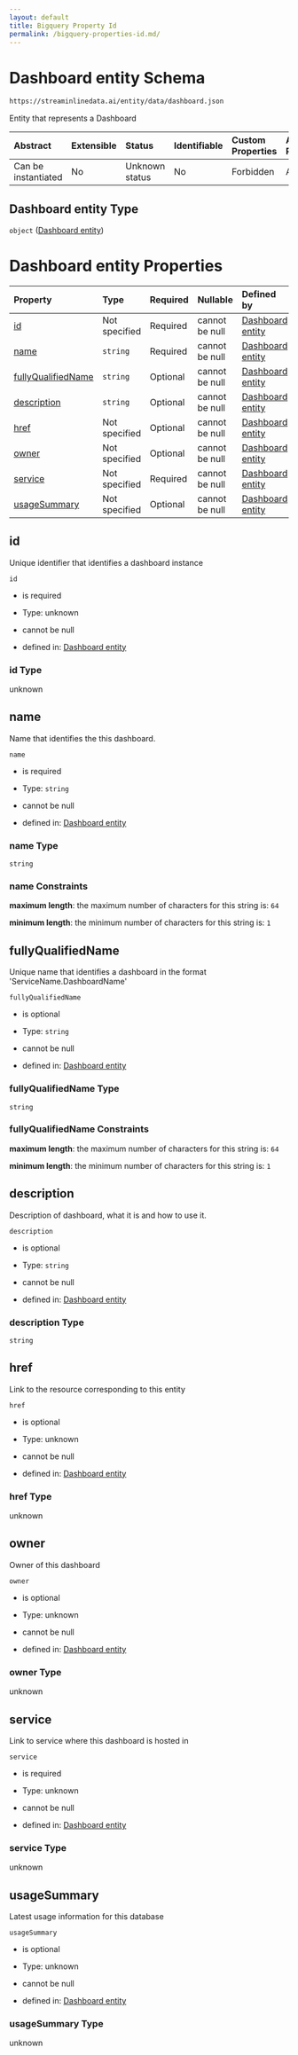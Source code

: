 ```yaml
---
layout: default
title: Bigquery Property Id
permalink: /bigquery-properties-id.md/
---
```

# Dashboard entity Schema

```txt
https://streaminlinedata.ai/entity/data/dashboard.json
```

Entity that represents a Dashboard

| Abstract            | Extensible | Status         | Identifiable | Custom Properties | Additional Properties | Access Restrictions | Defined In                                                          |
| :------------------ | :--------- | :------------- | :----------- | :---------------- | :-------------------- | :------------------ | :------------------------------------------------------------------ |
| Can be instantiated | No         | Unknown status | No           | Forbidden         | Allowed               | none                | [dashboard.json](dashboard.md "open original schema") |

## Dashboard entity Type

`object` ([Dashboard entity](dashboard.md))

# Dashboard entity Properties

| Property                                  | Type          | Required | Nullable       | Defined by                                                                                                                                             |
| :---------------------------------------- | :------------ | :------- | :------------- | :----------------------------------------------------------------------------------------------------------------------------------------------------- |
| [id](#id)                                 | Not specified | Required | cannot be null | [Dashboard entity](dashboard-properties-id.md "https://streaminlinedata.ai/entity/data/dashboard.json#/properties/id")                                 |
| [name](#name)                             | `string`      | Required | cannot be null | [Dashboard entity](dashboard-properties-name.md "https://streaminlinedata.ai/entity/data/dashboard.json#/properties/name")                             |
| [fullyQualifiedName](#fullyqualifiedname) | `string`      | Optional | cannot be null | [Dashboard entity](dashboard-properties-fullyqualifiedname.md "https://streaminlinedata.ai/entity/data/dashboard.json#/properties/fullyQualifiedName") |
| [description](#description)               | `string`      | Optional | cannot be null | [Dashboard entity](dashboard-properties-description.md "https://streaminlinedata.ai/entity/data/dashboard.json#/properties/description")               |
| [href](#href)                             | Not specified | Optional | cannot be null | [Dashboard entity](dashboard-properties-href.md "https://streaminlinedata.ai/entity/data/dashboard.json#/properties/href")                             |
| [owner](#owner)                           | Not specified | Optional | cannot be null | [Dashboard entity](dashboard-properties-owner.md "https://streaminlinedata.ai/entity/data/dashboard.json#/properties/owner")                           |
| [service](#service)                       | Not specified | Required | cannot be null | [Dashboard entity](dashboard-properties-service.md "https://streaminlinedata.ai/entity/data/dashboard.json#/properties/service")                       |
| [usageSummary](#usagesummary)             | Not specified | Optional | cannot be null | [Dashboard entity](dashboard-properties-usagesummary.md "https://streaminlinedata.ai/entity/data/dashboard.json#/properties/usageSummary")             |

## id

Unique identifier that identifies a dashboard instance

`id`

*   is required

*   Type: unknown

*   cannot be null

*   defined in: [Dashboard entity](dashboard-properties-id.md "https://streaminlinedata.ai/entity/data/dashboard.json#/properties/id")

### id Type

unknown

## name

Name that identifies the this dashboard.

`name`

*   is required

*   Type: `string`

*   cannot be null

*   defined in: [Dashboard entity](dashboard-properties-name.md "https://streaminlinedata.ai/entity/data/dashboard.json#/properties/name")

### name Type

`string`

### name Constraints

**maximum length**: the maximum number of characters for this string is: `64`

**minimum length**: the minimum number of characters for this string is: `1`

## fullyQualifiedName

Unique name that identifies a dashboard in the format 'ServiceName.DashboardName'

`fullyQualifiedName`

*   is optional

*   Type: `string`

*   cannot be null

*   defined in: [Dashboard entity](dashboard-properties-fullyqualifiedname.md "https://streaminlinedata.ai/entity/data/dashboard.json#/properties/fullyQualifiedName")

### fullyQualifiedName Type

`string`

### fullyQualifiedName Constraints

**maximum length**: the maximum number of characters for this string is: `64`

**minimum length**: the minimum number of characters for this string is: `1`

## description

Description of dashboard, what it is and how to use it.

`description`

*   is optional

*   Type: `string`

*   cannot be null

*   defined in: [Dashboard entity](dashboard-properties-description.md "https://streaminlinedata.ai/entity/data/dashboard.json#/properties/description")

### description Type

`string`

## href

Link to the resource corresponding to this entity

`href`

*   is optional

*   Type: unknown

*   cannot be null

*   defined in: [Dashboard entity](dashboard-properties-href.md "https://streaminlinedata.ai/entity/data/dashboard.json#/properties/href")

### href Type

unknown

## owner

Owner of this dashboard

`owner`

*   is optional

*   Type: unknown

*   cannot be null

*   defined in: [Dashboard entity](dashboard-properties-owner.md "https://streaminlinedata.ai/entity/data/dashboard.json#/properties/owner")

### owner Type

unknown

## service

Link to service where this dashboard is hosted in

`service`

*   is required

*   Type: unknown

*   cannot be null

*   defined in: [Dashboard entity](dashboard-properties-service.md "https://streaminlinedata.ai/entity/data/dashboard.json#/properties/service")

### service Type

unknown

## usageSummary

Latest usage information for this database

`usageSummary`

*   is optional

*   Type: unknown

*   cannot be null

*   defined in: [Dashboard entity](dashboard-properties-usagesummary.md "https://streaminlinedata.ai/entity/data/dashboard.json#/properties/usageSummary")

### usageSummary Type

unknown
